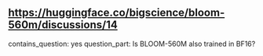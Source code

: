 ## https://huggingface.co/bigscience/bloom-560m/discussions/14

contains_question: yes
question_part: Is BLOOM-560M also trained in BF16?